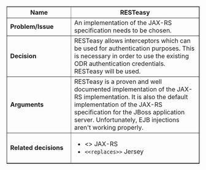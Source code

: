 <table cellpadding='5' border='1' cellspacing='0' width='650'>
<blockquote><thead>
<blockquote><tr>
<blockquote><th width='150'> Name </th>
<th>RESTeasy</th>
</blockquote></tr>
</blockquote></thead>
<tbody>
<blockquote><tr>
<blockquote><td> <b>Problem/Issue</b> </td>
<td>An implementation of the JAX-RS specification needs to be chosen.</td>
</blockquote></tr>
<tr>
<blockquote><td> <b>Decision</b> </td>
<td>RESTeasy allows interceptors which can be used for authentication purposes. This is necessary in order to use the existing ODR authentication credentials. RESTeasy will be used.</td>
</blockquote></tr>
<tr>
<blockquote><td> <b>Arguments</b> </td>
<td>RESTeasy is a proven and well documented implementation of the JAX-RS implementation. It is also the default implementation of the JAX-RS specification for the JBoss application server. Unfortunately, EJB injections aren't working properly.</td>
</blockquote></tr>
<tr>
<blockquote><td> <b>Related decisions</b> </td>
<td>
<ul>
<li><<caused by>> JAX-RS</li>
<li><code>&lt;&lt;replaces&gt;&gt;</code> Jersey</li>
</ul>
</td>
</blockquote></tr>
</blockquote></tbody>
</table>